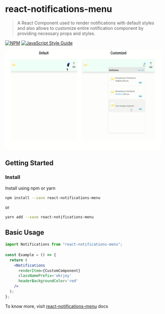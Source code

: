 # react-notifications-menu

> A React Component used to render notifications with default styles and also allows to customize entire notification component
> by providing necessary props and styles.

[![NPM](https://img.shields.io/npm/v/react-notifications-menu.svg)](https://www.npmjs.com/package/react-notifications-menu) [![JavaScript Style Guide](https://img.shields.io/badge/code_style-standard-brightgreen.svg)](https://standardjs.com)

<p align="center">
<img  src="https://github.com/Codebrahma/react-notifications-menu/blob/master/src/assets/demo.gif" height="320px"/>
</p>

## Getting Started

### Install

Install using npm or yarn

```bash
npm install --save react-notifications-menu
```

or

```bash
yarn add --save react-notifications-menu
```

## Basic Usage

```jsx
import Notifications from "react-notifications-menu";

const Example = () => {
  return (
    <Notifications
      renderItem={CustomComponent}
      classNamePrefix='okrjoy'
      headerBackgroundColor='red'
    />
  );
};
```

To know more, visit [react-notifications-menu](https://react-notifications-menu.netlify.com/) docs
